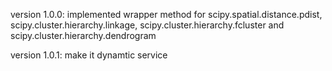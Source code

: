 version 1.0.0:
implemented wrapper method for scipy.spatial.distance.pdist, scipy.cluster.hierarchy.linkage, scipy.cluster.hierarchy.fcluster and scipy.cluster.hierarchy.dendrogram


version 1.0.1:
make it dynamtic service